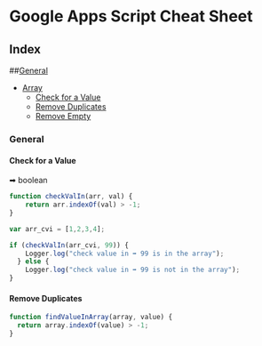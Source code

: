 # Google Apps Script Cheat Sheet

## Index 

##[General](#general)
* [Array](#array)
  * [Check for a Value](#check-for-a-value)
  * [Remove Duplicates](#remove-duplicates)
  * [Remove Empty](#remove-empty)

### General

#### Check for a Value
  ➡  boolean

```javascript
function checkValIn(arr, val) { 
	return arr.indexOf(val) > -1; 
}

var arr_cvi = [1,2,3,4];

if (checkValIn(arr_cvi, 99)) {
    Logger.log("check value in ➡ 99 is in the array"); 
  } else {
    Logger.log("check value in ➡ 99 is not in the array");
}

```

#### Remove Duplicates

```javascript
function findValueInArray(array, value) { 
  return array.indexOf(value) > -1; 
}
```
